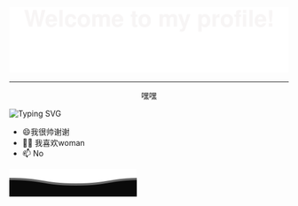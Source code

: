 ![](assets/Bottom_up.svg)

***

<p align="center">
嘿嘿
</p>

![Typing SVG](https://readme-typing-svg.herokuapp.com?color=%2336BCF7&center=true&vCenter=true&width=600&lines=Hi+there+👋,+I+am+God;+Welcome+to+My+Profile!;Over+4+years+of+programming+experience;Always+learning+new+things+)


- 😄我很帅谢谢
- 🧑‍💻 我喜欢woman
- 📫 No

<!--   GitHub stats graph -->





![](assets/Bottom_down.svg)

